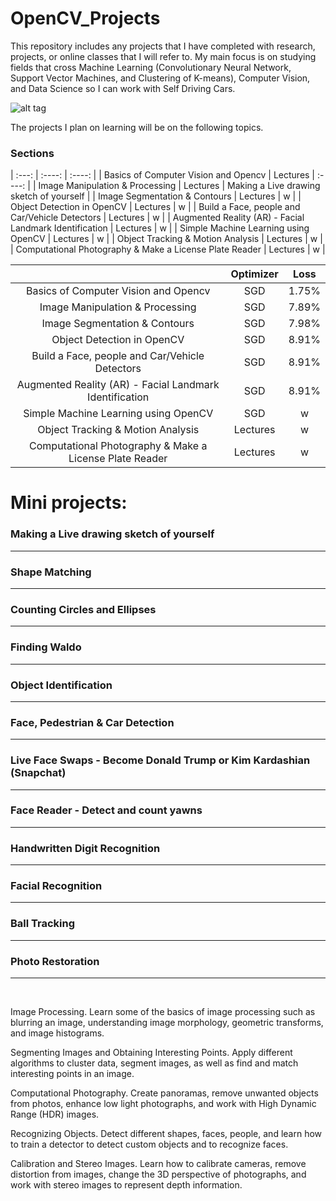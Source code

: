 # OpenCV_Projects

This repository includes any projects that I have completed with research, projects, or online classes that I will refer to. My main focus is on studying fields that cross Machine Learning (Convolutionary Neural Network, Support Vector Machines, and Clustering of K-means), Computer Vision, and Data Science so I can work with Self Driving Cars. 

![alt tag](https://github.com/OverRatedTech/OpenCV_Projects/blob/master/OpenCV_CNN.png)

The projects I plan on learning will be on the following topics. 

### Sections        
| :---:                                                   | :----:    |  :----: | 
| Basics of Computer Vision and Opencv                    | Lectures  | :----: | 
| Image Manipulation & Processing                         | Lectures  | Making a Live drawing sketch of yourself |
| Image Segmentation & Contours                           | Lectures  |    w   |
| Object Detection in OpenCV                              | Lectures  |    w   |
| Build a Face, people and Car/Vehicle Detectors          | Lectures  |    w   |
| Augmented Reality (AR) - Facial Landmark Identification | Lectures  |    w   |
| Simple Machine Learning using OpenCV                    | Lectures  |    w   |
| Object Tracking & Motion Analysis                       | Lectures  |    w   |
| Computational Photography & Make a License Plate Reader | Lectures  |    w   |

|                                                         |   Optimizer   | Loss     |
| :---:                                                   | :----: |  :----:  |
| Basics of Computer Vision and Opencv                    |  SGD   |  1.75%   |
| Image Manipulation & Processing                         |  SGD   |  7.89%   |
| Image Segmentation & Contours                           |  SGD   |  7.98%   |
| Object Detection in OpenCV                              |  SGD   |  8.91%   |
| Build a Face, people and Car/Vehicle Detectors          |  SGD   |  8.91%   |
| Augmented Reality (AR) - Facial Landmark Identification |  SGD   |  8.91%   |
| Simple Machine Learning using OpenCV                    | SGD    |    w   |
| Object Tracking & Motion Analysis                       | Lectures  |    w   |
| Computational Photography & Make a License Plate Reader | Lectures  |    w   |

# Mini projects: 
### Making a Live drawing sketch of yourself </br>
------------------------------------------------------------------------------------------------
### Shape Matching </br>
------------------------------------------------------------------------------------------------
### Counting Circles and Ellipses </br>
------------------------------------------------------------------------------------------------
### Finding Waldo </br>
------------------------------------------------------------------------------------------------
### Object Identification </br>
------------------------------------------------------------------------------------------------
### Face, Pedestrian & Car Detection </br>
------------------------------------------------------------------------------------------------
### Live Face Swaps - Become Donald Trump or Kim Kardashian (Snapchat) </br>
------------------------------------------------------------------------------------------------
### Face Reader - Detect and count yawns </br>
------------------------------------------------------------------------------------------------
### Handwritten Digit Recognition </br>
------------------------------------------------------------------------------------------------
### Facial Recognition </br>
------------------------------------------------------------------------------------------------
### Ball Tracking </br>
------------------------------------------------------------------------------------------------
### Photo Restoration </br>
------------------------------------------------------------------------------------------------
</br>

Image Processing. Learn some of the basics of image processing such as blurring an image, understanding image morphology, geometric transforms, and image histograms.

Segmenting Images and Obtaining Interesting Points. Apply different algorithms to cluster data, segment images, as well as find and match interesting points in an image.

Computational Photography. Create panoramas, remove unwanted objects from photos, enhance low light photographs, and work with High Dynamic Range (HDR) images.

Recognizing Objects. Detect different shapes, faces, people, and learn how to train a detector to detect custom objects and to recognize faces.

Calibration and Stereo Images. Learn how to calibrate cameras, remove distortion from images, change the 3D perspective of photographs, and work with stereo images to represent depth information.

